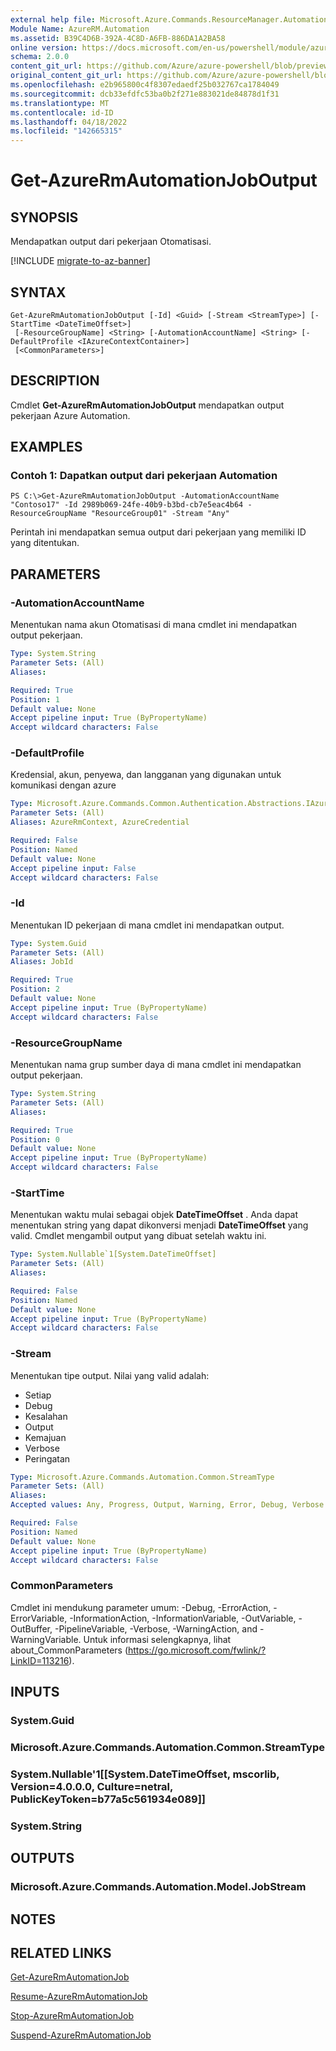 ```yaml
---
external help file: Microsoft.Azure.Commands.ResourceManager.Automation.dll-Help.xml
Module Name: AzureRM.Automation
ms.assetid: B39C4D6B-392A-4C8D-A6FB-886DA1A2BA58
online version: https://docs.microsoft.com/en-us/powershell/module/azurerm.automation/get-azurermautomationjoboutput
schema: 2.0.0
content_git_url: https://github.com/Azure/azure-powershell/blob/preview/src/ResourceManager/Automation/Commands.Automation/help/Get-AzureRMAutomationJobOutput.md
original_content_git_url: https://github.com/Azure/azure-powershell/blob/preview/src/ResourceManager/Automation/Commands.Automation/help/Get-AzureRMAutomationJobOutput.md
ms.openlocfilehash: e2b965800c4f8307edaedf25b032767ca1784049
ms.sourcegitcommit: dcb33efdfc53ba0b2f271e883021de84878d1f31
ms.translationtype: MT
ms.contentlocale: id-ID
ms.lasthandoff: 04/18/2022
ms.locfileid: "142665315"
---
```

# Get-AzureRmAutomationJobOutput

## SYNOPSIS
Mendapatkan output dari pekerjaan Otomatisasi.

[!INCLUDE [migrate-to-az-banner](../../includes/migrate-to-az-banner.md)]

## SYNTAX

```
Get-AzureRmAutomationJobOutput [-Id] <Guid> [-Stream <StreamType>] [-StartTime <DateTimeOffset>]
 [-ResourceGroupName] <String> [-AutomationAccountName] <String> [-DefaultProfile <IAzureContextContainer>]
 [<CommonParameters>]
```

## DESCRIPTION
Cmdlet **Get-AzureRmAutomationJobOutput** mendapatkan output pekerjaan Azure Automation.

## EXAMPLES

### Contoh 1: Dapatkan output dari pekerjaan Automation
```
PS C:\>Get-AzureRmAutomationJobOutput -AutomationAccountName "Contoso17" -Id 2989b069-24fe-40b9-b3bd-cb7e5eac4b64 -ResourceGroupName "ResourceGroup01" -Stream "Any"
```

Perintah ini mendapatkan semua output dari pekerjaan yang memiliki ID yang ditentukan.

## PARAMETERS

### -AutomationAccountName
Menentukan nama akun Otomatisasi di mana cmdlet ini mendapatkan output pekerjaan.

```yaml
Type: System.String
Parameter Sets: (All)
Aliases:

Required: True
Position: 1
Default value: None
Accept pipeline input: True (ByPropertyName)
Accept wildcard characters: False
```

### -DefaultProfile
Kredensial, akun, penyewa, dan langganan yang digunakan untuk komunikasi dengan azure

```yaml
Type: Microsoft.Azure.Commands.Common.Authentication.Abstractions.IAzureContextContainer
Parameter Sets: (All)
Aliases: AzureRmContext, AzureCredential

Required: False
Position: Named
Default value: None
Accept pipeline input: False
Accept wildcard characters: False
```

### -Id
Menentukan ID pekerjaan di mana cmdlet ini mendapatkan output.

```yaml
Type: System.Guid
Parameter Sets: (All)
Aliases: JobId

Required: True
Position: 2
Default value: None
Accept pipeline input: True (ByPropertyName)
Accept wildcard characters: False
```

### -ResourceGroupName
Menentukan nama grup sumber daya di mana cmdlet ini mendapatkan output pekerjaan.

```yaml
Type: System.String
Parameter Sets: (All)
Aliases:

Required: True
Position: 0
Default value: None
Accept pipeline input: True (ByPropertyName)
Accept wildcard characters: False
```

### -StartTime
Menentukan waktu mulai sebagai objek **DateTimeOffset** .
Anda dapat menentukan string yang dapat dikonversi menjadi **DateTimeOffset** yang valid.
Cmdlet mengambil output yang dibuat setelah waktu ini.

```yaml
Type: System.Nullable`1[System.DateTimeOffset]
Parameter Sets: (All)
Aliases:

Required: False
Position: Named
Default value: None
Accept pipeline input: True (ByPropertyName)
Accept wildcard characters: False
```

### -Stream
Menentukan tipe output.
Nilai yang valid adalah: 
- Setiap
- Debug
- Kesalahan
- Output
- Kemajuan
- Verbose
- Peringatan

```yaml
Type: Microsoft.Azure.Commands.Automation.Common.StreamType
Parameter Sets: (All)
Aliases:
Accepted values: Any, Progress, Output, Warning, Error, Debug, Verbose

Required: False
Position: Named
Default value: None
Accept pipeline input: True (ByPropertyName)
Accept wildcard characters: False
```

### CommonParameters
Cmdlet ini mendukung parameter umum: -Debug, -ErrorAction, -ErrorVariable, -InformationAction, -InformationVariable, -OutVariable, -OutBuffer, -PipelineVariable, -Verbose, -WarningAction, and -WarningVariable. Untuk informasi selengkapnya, lihat about_CommonParameters (https://go.microsoft.com/fwlink/?LinkID=113216).

## INPUTS

### System.Guid

### Microsoft.Azure.Commands.Automation.Common.StreamType

### System.Nullable'1[[System.DateTimeOffset, mscorlib, Version=4.0.0.0, Culture=netral, PublicKeyToken=b77a5c561934e089]]

### System.String

## OUTPUTS

### Microsoft.Azure.Commands.Automation.Model.JobStream

## NOTES

## RELATED LINKS

[Get-AzureRmAutomationJob](./Get-AzureRMAutomationJob.md)

[Resume-AzureRmAutomationJob](./Resume-AzureRMAutomationJob.md)

[Stop-AzureRmAutomationJob](./Stop-AzureRMAutomationJob.md)

[Suspend-AzureRmAutomationJob](./Suspend-AzureRMAutomationJob.md)


